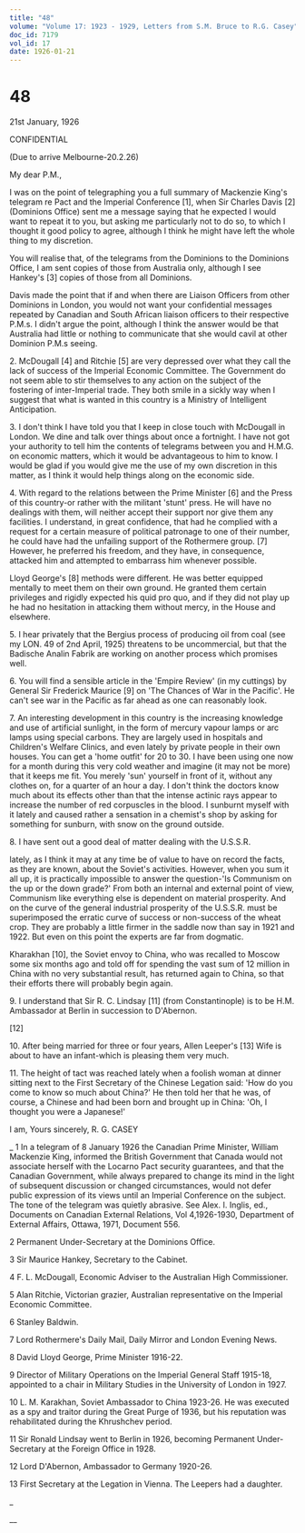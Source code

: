 ```yaml
---
title: "48"
volume: "Volume 17: 1923 - 1929, Letters from S.M. Bruce to R.G. Casey"
doc_id: 7179
vol_id: 17
date: 1926-01-21
---
```


# 48

21st January, 1926

CONFIDENTIAL

(Due to arrive Melbourne-20.2.26)

My dear P.M.,

I was on the point of telegraphing you a full summary of Mackenzie King's telegram re Pact and the Imperial Conference [1], when Sir Charles Davis [2] (Dominions Office) sent me a message saying that he expected I would want to repeat it to you, but asking me particularly not to do so, to which I thought it good policy to agree, although I think he might have left the whole thing to my discretion.

You will realise that, of the telegrams from the Dominions to the Dominions Office, I am sent copies of those from Australia only, although I see Hankey's [3] copies of those from all Dominions.

Davis made the point that if and when there are Liaison Officers from other Dominions in London, you would not want your confidential messages repeated by Canadian and South African liaison officers to their respective P.M.s. I didn't argue the point, although I think the answer would be that Australia had little or nothing to communicate that she would cavil at other Dominion P.M.s seeing.

2\. McDougall [4] and Ritchie [5] are very depressed over what they call the lack of success of the Imperial Economic Committee. The Government do not seem able to stir themselves to any action on the subject of the fostering of inter-Imperial trade. They both smile in a sickly way when I suggest that what is wanted in this country is a Ministry of Intelligent Anticipation.

3\. I don't think I have told you that I keep in close touch with McDougall in London. We dine and talk over things about once a fortnight. I have not got your authority to tell him the contents of telegrams between you and H.M.G. on economic matters, which it would be advantageous to him to know. I would be glad if you would give me the use of my own discretion in this matter, as I think it would help things along on the economic side.

4\. With regard to the relations between the Prime Minister [6] and the Press of this country-or rather with the militant 'stunt' press. He will have no dealings with them, will neither accept their support nor give them any facilities. I understand, in great confidence, that had he complied with a request for a certain measure of political patronage to one of their number, he could have had the unfailing support of the Rothermere group. [7] However, he preferred his freedom, and they have, in consequence, attacked him and attempted to embarrass him whenever possible.

Lloyd George's [8] methods were different. He was better equipped mentally to meet them on their own ground. He granted them certain privileges and rigidly expected his quid pro quo, and if they did not play up he had no hesitation in attacking them without mercy, in the House and elsewhere.

5\. I hear privately that the Bergius process of producing oil from coal (see my LON. 49 of 2nd April, 1925) threatens to be uncommercial, but that the Badische Analin Fabrik are working on another process which promises well.

6\. You will find a sensible article in the 'Empire Review' (in my cuttings) by General Sir Frederick Maurice [9] on 'The Chances of War in the Pacific'. He can't see war in the Pacific as far ahead as one can reasonably look.

7\. An interesting development in this country is the increasing knowledge and use of artificial sunlight, in the form of mercury vapour lamps or arc lamps using special carbons. They are largely used in hospitals and Children's Welfare Clinics, and even lately by private people in their own houses. You can get a 'home outfit' for 20 to 30. I have been using one now for a month during this very cold weather and imagine (it may not be more) that it keeps me fit. You merely 'sun' yourself in front of it, without any clothes on, for a quarter of an hour a day. I don't think the doctors know much about its effects other than that the intense actinic rays appear to increase the number of red corpuscles in the blood. I sunburnt myself with it lately and caused rather a sensation in a chemist's shop by asking for something for sunburn, with snow on the ground outside.

8\. I have sent out a good deal of matter dealing with the U.S.S.R.

lately, as I think it may at any time be of value to have on record the facts, as they are known, about the Soviet's activities. However, when you sum it all up, it is practically impossible to answer the question-'Is Communism on the up or the down grade?' From both an internal and external point of view, Communism like everything else is dependent on material prosperity. And on the curve of the general industrial prosperity of the U.S.S.R. must be superimposed the erratic curve of success or non-success of the wheat crop. They are probably a little firmer in the saddle now than say in 1921 and 1922. But even on this point the experts are far from dogmatic.

Kharakhan [10], the Soviet envoy to China, who was recalled to Moscow some six months ago and told off for spending the vast sum of 12 million in China with no very substantial result, has returned again to China, so that their efforts there will probably begin again.

9\. I understand that Sir R. C. Lindsay [11] (from Constantinople) is to be H.M. Ambassador at Berlin in succession to D'Abernon.

[12]

10\. After being married for three or four years, Allen Leeper's [13] Wife is about to have an infant-which is pleasing them very much.

11\. The height of tact was reached lately when a foolish woman at dinner sitting next to the First Secretary of the Chinese Legation said: 'How do you come to know so much about China?' He then told her that he was, of course, a Chinese and had been born and brought up in China: 'Oh, I thought you were a Japanese!'

I am, Yours sincerely, R. G. CASEY 

_ 1 In a telegram of 8 January 1926 the Canadian Prime Minister, William Mackenzie King, informed the British Government that Canada would not associate herself with the Locarno Pact security guarantees, and that the Canadian Government, while always prepared to change its mind in the light of subsequent discussion or changed circumstances, would not defer public expression of its views until an Imperial Conference on the subject. The tone of the telegram was quietly abrasive. See Alex. I. Inglis, ed., Documents on Canadian External Relations, Vol 4,1926-1930, Department of External Affairs, Ottawa, 1971, Document 556.

2 Permanent Under-Secretary at the Dominions Office.

3 Sir Maurice Hankey, Secretary to the Cabinet.

4 F. L. McDougall, Economic Adviser to the Australian High Commissioner.

5 Alan Ritchie, Victorian grazier, Australian representative on the Imperial Economic Committee.

6 Stanley Baldwin.

7 Lord Rothermere's Daily Mail, Daily Mirror and London Evening News.

8 David Lloyd George, Prime Minister 1916-22.

9 Director of Military Operations on the Imperial General Staff 1915-18, appointed to a chair in Military Studies in the University of London in 1927.

10 L. M. Karakhan, Soviet Ambassador to China 1923-26. He was executed as a spy and traitor during the Great Purge of 1936, but his reputation was rehabilitated during the Khrushchev period.

11 Sir Ronald Lindsay went to Berlin in 1926, becoming Permanent Under-Secretary at the Foreign Office in 1928.

12 Lord D'Abernon, Ambassador to Germany 1920-26.

13 First Secretary at the Legation in Vienna. The Leepers had a daughter.

_

__
